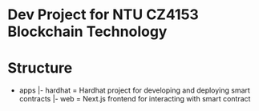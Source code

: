 # Dev Project for NTU CZ4153 Blockchain Technology

# Structure

- apps
  |- hardhat = Hardhat project for developing and deploying smart contracts
  |- web = Next.js frontend for interacting with smart contract
